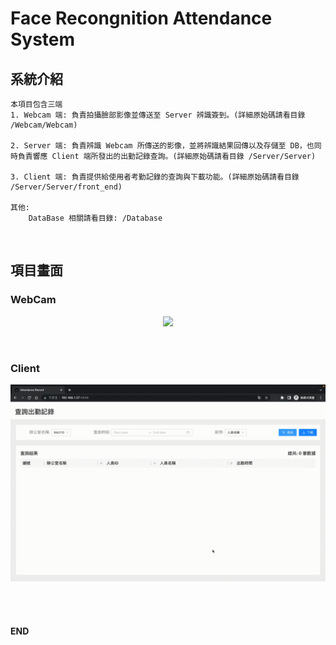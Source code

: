 # Face Recongnition Attendance System

## 系統介紹
```
本項目包含三端
1. Webcam 端: 負責拍攝臉部影像並傳送至 Server 辨識簽到。(詳細原始碼請看目錄 /Webcam/Webcam)

2. Server 端: 負責辨識 Webcam 所傳送的影像，並將辨識結果回傳以及存儲至 DB，也同時負責響應 Client 端所發出的出勤記錄查詢。(詳細原始碼請看目錄 /Server/Server)

3. Client 端: 負責提供給使用者考勤記錄的查詢與下載功能。(詳細原始碼請看目錄 /Server/Server/front_end)

其他:
    DataBase 相關請看目錄: /Database
```
<br/>

## 項目畫面
### WebCam 
<p align="center">
<img width='400' src='https://raw.githubusercontent.com/alsk1369854/face_recognition_attendance_system/master/screenshots/Webcam.gif'/>
</p>
<br/>

### Client
<p align="center">
<img width='700' src='https://raw.githubusercontent.com/alsk1369854/face_recognition_attendance_system/master/screenshots/Client.gif'/>
</p>
<br/>

<br/>

#### END